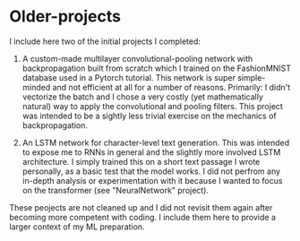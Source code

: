 # Older-projects
I include here two of the initial projects I completed: 

1) A custom-made multilayer convolutional-pooling network with backpropagation built from scratch which I trained on the FashionMNIST database used in a Pytorch tutorial. This network is super simple-minded and not efficient at all for a number of reasons. Primarily: I didn't vectorize the batch and I chose a very costly (yet mathematically natural) way to apply the convolutional and pooling filters. This project was intended to be a sightly less trivial exercise on the mechanics of backpropagation.

2) An LSTM network for character-level text generation. This was intended to expose me to RNNs in general and the slightly more involved LSTM architecture. I simply trained this on a short text passage I wrote personally, as a basic test that the model works. I did not perfrom any in-depth analysis or experimentation with it because I wanted to focus on the transformer (see "NeuralNetwork" project).

These peojects are not cleaned up and I did not revisit them again after becoming more competent with coding. I include them here to provide a larger context of my ML preparation.
